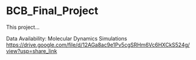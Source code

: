 # BCB_Final_Project

This project...


Data Availability: Molecular Dynamics Simulations
https://drive.google.com/file/d/12AGa8ac9e1Pv5cgSRHm6Vc6HXCkS524g/view?usp=share_link

